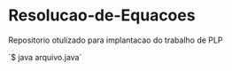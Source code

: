 # Resolucao-de-Equacoes
Repositorio otulizado para implantacao do trabalho de PLP

`$ java arquivo.java´
